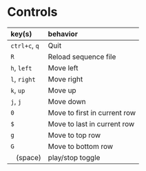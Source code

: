 # Controls

| key(s)        | behavior                     |
| :------------ | :--------------------------- |
| `ctrl+c`, `q` | Quit                         |
| `R`           | Reload sequence file         |
| `h`, `left`   | Move left                    |
| `l`, `right`  | Move right                   |
| `k`, `up`     | Move up                      |
| `j`, `j`      | Move down                    |
| `0`           | Move to first in current row |
| `$`           | Move to last in current row  |
| `g`           | Move to top row              |
| `G`           | Move to bottom row           |
| ` ` (space)   | play/stop toggle             |
